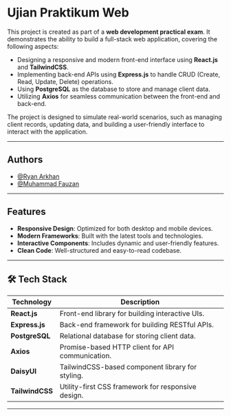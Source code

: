 # Ujian Praktikum Web

This project is created as part of a **web development practical exam**. It demonstrates the ability to build a full-stack web application, covering the following aspects:

- Designing a responsive and modern front-end interface using **React.js** and **TailwindCSS**.
- Implementing back-end APIs using **Express.js** to handle CRUD (Create, Read, Update, Delete) operations.
- Using **PostgreSQL** as the database to store and manage client data.
- Utilizing **Axios** for seamless communication between the front-end and back-end.

The project is designed to simulate real-world scenarios, such as managing client records, updating data, and building a user-friendly interface to interact with the application.

---

## Authors

- [@Ryan Arkhan](https://www.github.com/yanarkhan)
- [@Muhammad Fauzan](https://www.github.com/Fauzanbtz)

---

## Features

- **Responsive Design**: Optimized for both desktop and mobile devices.
- **Modern Frameworks**: Built with the latest tools and technologies.
- **Interactive Components**: Includes dynamic and user-friendly features.
- **Clean Code**: Well-structured and easy-to-read codebase.

---

## 🛠 Tech Stack

| **Technology**  | **Description**                                    |
| --------------- | -------------------------------------------------- |
| **React.js**    | Front-end library for building interactive UIs.    |
| **Express.js**  | Back-end framework for building RESTful APIs.      |
| **PostgreSQL**  | Relational database for storing client data.       |
| **Axios**       | Promise-based HTTP client for API communication.   |
| **DaisyUI**     | TailwindCSS-based component library for styling.   |
| **TailwindCSS** | Utility-first CSS framework for responsive design. |

---
